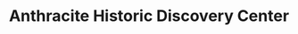 ---
layout: repo
title: "Anthracite Historic Discovery Center"
id: 13290
permalink: repos/13290/
---